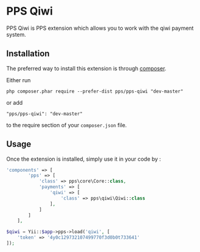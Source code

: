 PPS Qiwi
====
PPS Qiwi is PPS extension which allows you to work with the qiwi payment system.

Installation
------------

The preferred way to install this extension is through [composer](http://getcomposer.org/download/).

Either run

```
php composer.phar require --prefer-dist pps/pps-qiwi "dev-master"
```

or add

```
"pps/pps-qiwi": "dev-master"
```

to the require section of your `composer.json` file.


Usage
-----

Once the extension is installed, simply use it in your code by  :

```php
'components' => [
        'pps' => [
            'class' => pps\core\Core::class,
            'payments' => [
                'qiwi' => [
                    'class' => pps\qiwi\Qiwi::class
                ],
            ]
        ]
    ],
```

```php
$qiwi = Yii::$app->pps->load('qiwi', [
    'token' => '4y0c129732107499770f3d0b0t733641'
]);
```